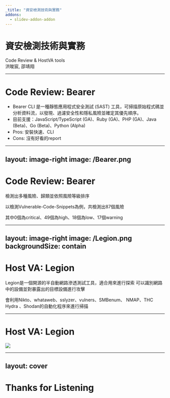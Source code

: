 ```yaml
---
_title: "資安檢測技術與實務"
addons:
  - slidev-addon-addon
---
```


# 資安檢測技術與實務

Code Review & HostVA tools
<br />
洪晙宸, 邵靖翔

---

# Code Review: Bearer

- Bearer CLI 是一種靜態應用程式安全測試 (SAST) 工具，可掃描原始程式碼並分析資料流，以發現、過濾安全性和隱私風險並確定其優先順序。
- 目前支援：JavaScript/TypeScript (GA)、Ruby (GA)、PHP (GA)、Java (Beta)、Go (Beta)、Python (Alpha)
- Pros: 安裝快速、CLI
- Cons: 沒有好看的report

---
layout: image-right
image: /Bearer.png
---

# Code Review: Bearer

檢測出多種風險、歸類並依照風險等級排序

以檢測Vulnerable-Code-Snippets為例，共檢測出87個風險

其中0個為critical、49個為high、18個為low、17個warning

---
layout: image-right
image: /Legion.png
backgroundSize: contain
---

# Host VA: Legion

Legion是一個開源的半自動網路滲透測試工具，適合用來進行探索
可以識別網路中的設備並對暴露出的目標設備進行攻擊

會利用Nikto、whataweb、sslyzer、vulners、SMBenum、
NMAP、THC Hydra 、Shodan的自動化程序來進行掃描

---

# Host VA: Legion

![](/LegionReport.png)

---
layout: cover
---

# Thanks for Listening